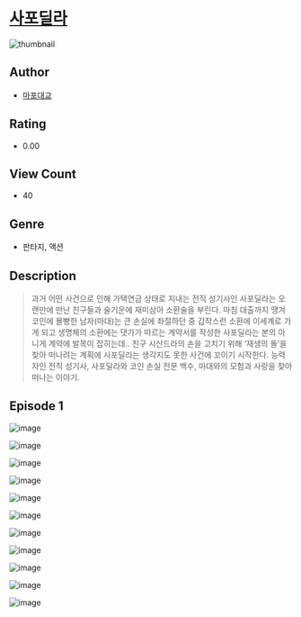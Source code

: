 # [사포딜라](https://comic.naver.com/challenge/list?titleId=811076)
![thumbnail](https://image-comic.pstatic.net/user_contents_data/challenge_comic/2023/05/25/352343/upload_3762529023862071908_480x623.jpeg)

## Author
- [마포대교](https://comic.naver.com/artistTitle?id=352343)

## Rating
- 0.00

## View Count
- 40

## Genre
- 판타지, 액션

## Description
> 과거 어떤 사건으로 인해 가택연금 상태로 지내는 전직 성기사인 사포딜라는 오랜만에 만난 친구들과 술기운에 재미삼아 소환술을 부린다. 마침 대출까지 땡겨 코인에 몰빵한 남자(마대)는 큰 손실에 좌절하던 중 갑작스런 소환에 이세계로 가게 되고 생명체의 소환에는 댓가가 따르는 계약서를 작성한 사포딜라는 본의 아니게 계약에 발목이 잡히는데.. 친구 시산드라의 손을 고치기 위해 ‘재생의 돌’을 찾아 떠나려는 계획에 사포딜라는 생각지도 못한 사건에 꼬이기 시작한다. 능력자인 전직 성기사, 사포딜라와 코인 손실 전문 백수, 마대와의 모험과 사랑을 찾아 떠나는 이야기.


## Episode 1
![image](https://image-comic.pstatic.net/user_contents_data/challenge_comic/2023/05/25/352343/upload_3630239086846162789.jpeg)

![image](https://image-comic.pstatic.net/user_contents_data/challenge_comic/2023/05/25/352343/upload_7306580467772515633.jpeg)

![image](https://image-comic.pstatic.net/user_contents_data/challenge_comic/2023/05/25/352343/upload_7305741721507346275.jpeg)

![image](https://image-comic.pstatic.net/user_contents_data/challenge_comic/2023/05/25/352343/upload_3919929605849560678.jpeg)

![image](https://image-comic.pstatic.net/user_contents_data/challenge_comic/2023/05/25/352343/upload_7292512389028983352.jpeg)

![image](https://image-comic.pstatic.net/user_contents_data/challenge_comic/2023/05/25/352343/upload_3559641833983730484.jpeg)

![image](https://image-comic.pstatic.net/user_contents_data/challenge_comic/2023/05/25/352343/upload_4051327838096536884.jpeg)

![image](https://image-comic.pstatic.net/user_contents_data/challenge_comic/2023/05/25/352343/upload_3978145453038580578.jpeg)

![image](https://image-comic.pstatic.net/user_contents_data/challenge_comic/2023/05/25/352343/upload_7090129484216022885.jpeg)

![image](https://image-comic.pstatic.net/user_contents_data/challenge_comic/2023/05/25/352343/upload_3689066227368812855.jpeg)

![image](https://image-comic.pstatic.net/user_contents_data/challenge_comic/2023/05/25/352343/upload_3906416625899025719.jpeg)
